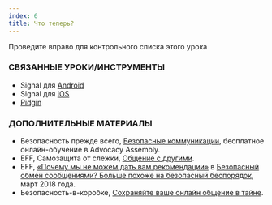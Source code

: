 ```yaml
---
index: 6
title: Что теперь?
---
```

Проведите вправо для контрольного списка этого урока

### СВЯЗАННЫЕ УРОКИ/ИНСТРУМЕНТЫ

*   Signal для [Android](umbrella://tools/messaging/s_signal-for-android.md)
*   Signal для [iOS](umbrella://tools/messaging/s_signal-for-ios.md)
*   [Pidgin](umbrella://tools/messaging/s_pidgin.md)

### ДОПОЛНИТЕЛЬНЫЕ МАТЕРИАЛЫ

*   Безопасность прежде всего, [Безопасные коммуникации](https://advocacyassembly.org/en/courses/33/#/chapter/1/lesson/1), бесплатное онлайн-обучение в Advocacy Assembly.
*   EFF, Самозащита от слежки, [Общение с другими](https://ssd.eff.org/en/module/communicating-others).
*   EFF, [«Почему мы не можем дать вам рекомендации»](https://www.eff.org/deeplinks/2018/03/why-we-cant-give-you-recommendation) в [Безопасный обмен сообщениями? Больше похоже на безопасный беспорядок](https://www.eff.org/deeplinks/2018/03/secure-messaging-more-secure-mess), март 2018 года.
*   Безопасность-в-коробке, [Сохраняйте ваше онлайн общение в тайне](https://securityinabox.org/en/guide/secure-communication).